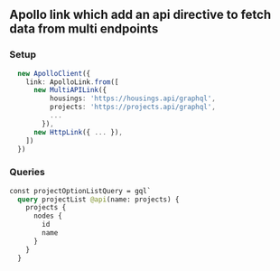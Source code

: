 ## Apollo link which add an api directive to fetch data from multi endpoints

### Setup
```typescript
  new ApolloClient({
    link: ApolloLink.from([
      new MultiAPILink({
          housings: 'https://housings.api/graphql',
          projects: 'https://projects.api/graphql',
          ...
        }),
      new HttpLink({ ... }),
    ])
  })
```

### Queries
```graphql
const projectOptionListQuery = gql`
  query projectList @api(name: projects) {
    projects {
      nodes {
        id
        name
      }
    }
  }
````
